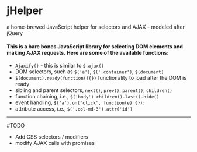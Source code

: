 # jHelper
a home-brewed JavaScript helper for selectors and AJAX - modeled after jQuery

#### This is a bare bones JavaScript library for selecting DOM elements and making AJAX requests. Here are some of the available functions: 
  - `Ajaxify()` - this is similar to `$.ajax()`
  - DOM selectors, such as `$('a')`, `$('.container')`, `$(document)`
  - `$(document).ready(function(){})` functionality to load after the DOM is ready
  - sibling and parent selectors, `next()`, `prev()`, `parent()`, `children()`
  - function chaining, i.e., `$('body').children().last().hide()`
  - event handling, `$('a').on('click', function(e) {});`
  - attribute access, i.e., `$('.col-md-3').attr('id')`

**** 
#TODO 
  - Add CSS selectors / modifiers 
  - modify AJAX calls with promises
